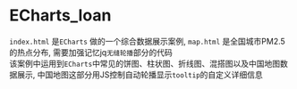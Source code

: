# ECharts_loan

`index.html` 是`ECharts` 做的一个综合数据展示案例, `map.html` 是全国城市PM2.5的热点分布, 需要加强记忆jq`无缝轮播`部分的代码  
该案例中运用到`ECharts`中常见的饼图、柱状图、折线图、混搭图以及中国地图数据展示, 中国地图这部分用JS控制自动轮播显示`tooltip`的自定义详细信息  